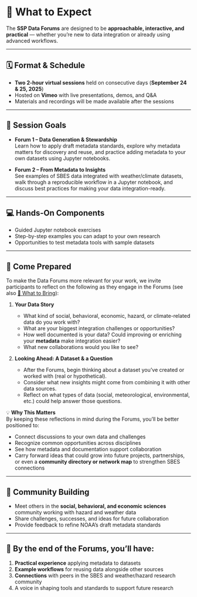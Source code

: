# 📅 What to Expect

The **SSP Data Forums** are designed to be **approachable, interactive, and practical** — whether you’re new to data integration or already using advanced workflows.

---

## 🗓 Format & Schedule
- **Two 2-hour virtual sessions** held on consecutive days (**September 24 & 25, 2025**)
- Hosted on **Vimeo** with live presentations, demos, and Q&A
- Materials and recordings will be made available after the sessions

---

## 🧠 Session Goals
- **Forum 1 – Data Generation & Stewardship**  
  Learn how to apply draft metadata standards, explore why metadata matters for discovery and reuse, and practice adding metadata to your own datasets using Jupyter notebooks.
  
- **Forum 2 – From Metadata to Insights**  
  See examples of SBES data integrated with weather/climate datasets, walk through a reproducible workflow in a Jupyter notebook, and discuss best practices for making your data integration-ready.

---

## 💻 Hands-On Components
- Guided Jupyter notebook exercises
- Step-by-step examples you can adapt to your own research
- Opportunities to test metadata tools with sample datasets

---

## 🧩 **Come Prepared**  
To make the Data Forums more relevant for your work, we invite participants to reflect on the following as they engage in the Forums (see also [🧩 What to Bring](what-to-bring.md)):  

1. **Your Data Story**  
   - What kind of social, behavioral, economic, hazard, or climate-related data do you work with?  
   - What are your biggest integration challenges or opportunities?  
   - How well documented is your data? Could improving or enriching your **metadata** make integration easier?  
   - What new collaborations would you like to see?  

2. **Looking Ahead: A Dataset & a Question**  
   - After the Forums, begin thinking about a dataset you’ve created or worked with (real or hypothetical).  
   - Consider what new insights might come from combining it with other data sources.  
   - Reflect on what types of data (social, meteorological, environmental, etc.) could help answer those questions.  

💡 **Why This Matters**  
By keeping these reflections in mind during the Forums, you’ll be better positioned to:  
- Connect discussions to your own data and challenges  
- Recognize common opportunities across disciplines  
- See how metadata and documentation support collaboration  
- Carry forward ideas that could grow into future projects, partnerships, or even a **community directory or network map** to strengthen SBES connections  

---

## 🤝 Community Building
- Meet others in the **social, behavioral, and economic sciences** community working with hazard and weather data
- Share challenges, successes, and ideas for future collaboration
- Provide feedback to refine NOAA’s draft metadata standards

---

## 📌 By the end of the Forums, you’ll have:
1. **Practical experience** applying metadata to datasets  
2. **Example workflows** for reusing data alongside other sources  
3. **Connections** with peers in the SBES and weather/hazard research community  
4. A voice in shaping tools and standards to support future research
